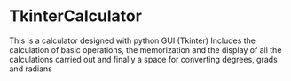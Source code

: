 # TkinterCalculator
This is a calculator designed with python GUI (Tkinter) Includes the calculation of basic operations, the memorization and the display of all the calculations carried out and finally a space for converting degrees, grads and radians
